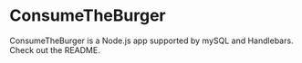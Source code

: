 # ConsumeTheBurger
ConsumeTheBurger is a Node.js app supported by mySQL and Handlebars. Check out the README.
